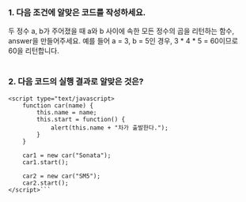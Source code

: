### 1. 다음 조건에 알맞은 코드를 작성하세요.

두 정수 a, b가 주어졌을 때 a와 b 사이에 속한 모든 정수의 곱을 리턴하는 함수,<br> 
answer을 만들어주세요. 예를 들어 a = 3, b = 5인 경우, 3 * 4 * 5 = 60이므로<br>
60을 리턴합니다.<br>
<br>
### 2. 다음 코드의 실행 결과로 알맞은 것은?
```
<script type="text/javascript>
    function car(name) {
        this.name = name;
        this.start = function() {
            alert(this.name + "차가 출발한다.");
        }
    }

    car1 = new car("Sonata");
    car1.start();
    
    car2 = new car("SM5");
    car2.start();
</script>```
